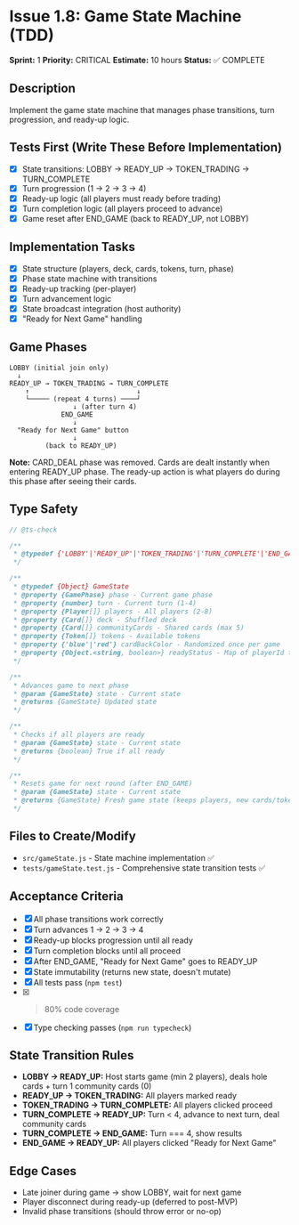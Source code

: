 # Issue 1.8: Game State Machine (TDD)

**Sprint:** 1
**Priority:** CRITICAL
**Estimate:** 10 hours
**Status:** ✅ COMPLETE

## Description
Implement the game state machine that manages phase transitions, turn progression, and ready-up logic.

## Tests First (Write These Before Implementation)
- [x] State transitions: LOBBY → READY_UP → TOKEN_TRADING → TURN_COMPLETE
- [x] Turn progression (1 → 2 → 3 → 4)
- [x] Ready-up logic (all players must ready before trading)
- [x] Turn completion logic (all players proceed to advance)
- [x] Game reset after END_GAME (back to READY_UP, not LOBBY)

## Implementation Tasks
- [x] State structure (players, deck, cards, tokens, turn, phase)
- [x] Phase state machine with transitions
- [x] Ready-up tracking (per-player)
- [x] Turn advancement logic
- [x] State broadcast integration (host authority)
- [x] "Ready for Next Game" handling

## Game Phases
```
LOBBY (initial join only)
  ↓
READY_UP → TOKEN_TRADING → TURN_COMPLETE
    ↑                           ↓
    └───── (repeat 4 turns) ────┘
                ↓ (after turn 4)
             END_GAME
                ↓
  "Ready for Next Game" button
                ↓
         (back to READY_UP)
```

**Note:** CARD_DEAL phase was removed. Cards are dealt instantly when entering READY_UP phase. The ready-up action is what players do during this phase after seeing their cards.

## Type Safety
```javascript
// @ts-check

/**
 * @typedef {'LOBBY'|'READY_UP'|'TOKEN_TRADING'|'TURN_COMPLETE'|'END_GAME'} GamePhase
 */

/**
 * @typedef {Object} GameState
 * @property {GamePhase} phase - Current game phase
 * @property {number} turn - Current turn (1-4)
 * @property {Player[]} players - All players (2-8)
 * @property {Card[]} deck - Shuffled deck
 * @property {Card[]} communityCards - Shared cards (max 5)
 * @property {Token[]} tokens - Available tokens
 * @property {'blue'|'red'} cardBackColor - Randomized once per game
 * @property {Object.<string, boolean>} readyStatus - Map of playerId to ready state
 */

/**
 * Advances game to next phase
 * @param {GameState} state - Current state
 * @returns {GameState} Updated state
 */

/**
 * Checks if all players are ready
 * @param {GameState} state - Current state
 * @returns {boolean} True if all ready
 */

/**
 * Resets game for next round (after END_GAME)
 * @param {GameState} state - Current state
 * @returns {GameState} Fresh game state (keeps players, new cards/tokens)
 */
```

## Files to Create/Modify
- `src/gameState.js` - State machine implementation ✅
- `tests/gameState.test.js` - Comprehensive state transition tests ✅

## Acceptance Criteria
- [x] All phase transitions work correctly
- [x] Turn advances 1 → 2 → 3 → 4
- [x] Ready-up blocks progression until all ready
- [x] Turn completion blocks until all proceed
- [x] After END_GAME, "Ready for Next Game" goes to READY_UP
- [x] State immutability (returns new state, doesn't mutate)
- [x] All tests pass (`npm test`)
- [x] >80% code coverage
- [x] Type checking passes (`npm run typecheck`)

## State Transition Rules
- **LOBBY → READY_UP:** Host starts game (min 2 players), deals hole cards + turn 1 community cards (0)
- **READY_UP → TOKEN_TRADING:** All players marked ready
- **TOKEN_TRADING → TURN_COMPLETE:** All players clicked proceed
- **TURN_COMPLETE → READY_UP:** Turn < 4, advance to next turn, deal community cards
- **TURN_COMPLETE → END_GAME:** Turn === 4, show results
- **END_GAME → READY_UP:** All players clicked "Ready for Next Game"

## Edge Cases
- Late joiner during game → show LOBBY, wait for next game
- Player disconnect during ready-up (deferred to post-MVP)
- Invalid phase transitions (should throw error or no-op)
